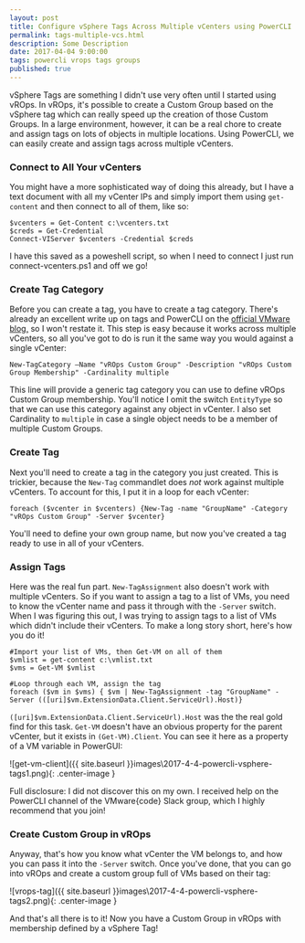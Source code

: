 ```yaml
---
layout: post
title: Configure vSphere Tags Across Multiple vCenters using PowerCLI
permalink: tags-multiple-vcs.html
description: Some Description
date: 2017-04-04 9:00:00
tags: powercli vrops tags groups
published: true
---
```


vSphere Tags are something I didn't use very often until I started using vROps.  In vROps, it's possible to create a Custom Group based on the vSphere tag which can really speed up the creation of those Custom Groups.  In a large environment, however, it can be a real chore to create and assign tags on lots of objects in multiple locations.  Using PowerCLI, we can easily create and assign tags across multiple vCenters.

### Connect to All Your vCenters
You might have a more sophisticated way of doing this already, but I have a text document with all my vCenter IPs and simply import them using `get-content` and then connect to all of them, like so:

```posh
$vcenters = Get-Content c:\vcenters.txt
$creds = Get-Credential
Connect-VIServer $vcenters -Credential $creds
```

I have this saved as a poweshell script, so when I need to connect I just run connect-vcenters.ps1 and off we go!

### Create Tag Category
Before you can create a tag, you have to create a tag category.  There's already an excellent write up on tags and PowerCLI on the [official VMware blog,](https://blogs.vmware.com/PowerCLI/2014/03/using-vsphere-tags-powercli.html) so I won't restate it.  This step is easy because it works across multiple vCenters, so all you've got to do is run it the same way you would against a single vCenter:

```posh
New-TagCategory –Name "vROps Custom Group" -Description "vROps Custom Group Membership" -Cardinality multiple
```

This line will provide a generic tag category you can use to define vROps Custom Group membership.  You'll notice I omit the switch `EntityType` so that we can use this category against any object in vCenter.  I also set Cardinality to `multiple` in case a single object needs to be a member of multiple Custom Groups.  

### Create Tag
Next you'll need to create a tag in the category you just created.  This is trickier, because the `New-Tag` commandlet does *not* work against multiple vCenters.  To account for this, I put it in a loop for each vCenter:

```posh
foreach ($vcenter in $vcenters) {New-Tag -name "GroupName" -Category "vROps Custom Group" -Server $vcenter}
```
    
You'll need to define your own group name, but now you've created a tag ready to use in all of your vCenters.

### Assign Tags
Here was the real fun part.  `New-TagAssignment` also doesn't work with multiple vCenters.  So if you want to assign a tag to a list of VMs, you need to know the vCenter name and pass it through with the `-Server` switch.  When I was figuring this out, I was trying to assign tags to a list of VMs which didn't include their vCenters.  To make a long story short, here's how you do it!

```posh
#Import your list of VMs, then Get-VM on all of them
$vmlist = get-content c:\vmlist.txt
$vms = Get-VM $vmlist
   
#Loop through each VM, assign the tag
foreach ($vm in $vms) { $vm | New-TagAssignment -tag "GroupName" -Server (([uri]$vm.ExtensionData.Client.ServiceUrl).Host)}
```
 
`([uri]$vm.ExtensionData.Client.ServiceUrl).Host` was the the real gold find for this task. `Get-VM` doesn't have an obvious property for the parent vCenter, but it exists in `(Get-VM).Client`.  You can see it here as a property of a VM variable in PowerGUI:

![get-vm-client]({{ site.baseurl }}images\2017-4-4-powercli-vsphere-tags1.png){: .center-image }

Full disclosure: I did not discover this on my own.  I received help on the PowerCLI channel of the VMware{code} Slack group, which I highly recommend that you join!

### Create Custom Group in vROps
Anyway, that's how you know what vCenter the VM belongs to, and how you can pass it into the `-Server` switch.  Once you've done, that you can go into vROps and create a custom group full of VMs based on their tag:

![vrops-tag]({{ site.baseurl }}images\2017-4-4-powercli-vsphere-tags2.png){: .center-image }

And that's all there is to it!  Now you have a Custom Group in vROps with membership defined by a vSphere Tag!
